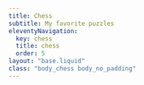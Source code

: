 ```yaml
---
title: Chess
subtitle: My favorite puzzles
eleventyNavigation:
  key: chess
  title: chess
  order: 5
layout: "base.liquid"
class: "body_chess body_no_padding"
---
```

<link rel="stylesheet" href="{{ '/static/chessground.base.css' | bust }}" />
<link rel="stylesheet" href="{{ '/static/chessground.brown.css' | bust }}" />
<link rel="stylesheet" href="{{ '/static/chessground.cburnett.css' | bust }}" />

<div class="container">
  <div class="col padding">
    <div id="reti" class="chess"></div>

  </div>
</div>

<script src="/static/chess-puzzles.js" type="module"></script>
